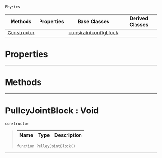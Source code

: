  `Physics`

|Methods|Properties|Base Classes|Derived Classes|
|---|---|---|---|
|[ Constructor](https://github.com/zeroengineteam/ZeroDocs/code_reference/class_reference/pulleyjointblock.markdown#pulleyjointblock-void)| |[constraintconfigblock](https://github.com/zeroengineteam/ZeroDocs/code_reference/class_reference/constraintconfigblock.markdown)| |


 #  Properties


---  
 #  Methods


---  
 #  PulleyJointBlock : Void

 `constructor`

> 
> |Name|Type|Description|
> |---|---|---|
> ``` lang=cpp, name=Zilch
> function PulleyJointBlock()
> ``` 


---  
 

 